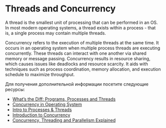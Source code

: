 # Threads and Concurrency

A thread is the smallest unit of processing that can be performed in an OS. In most modern operating systems, a thread exists within a process - that is, a single process may contain multiple threads.

Concurrency refers to the execution of multiple threads at the same time. It occurs in an operating system when multiple process threads are executing concurrently. These threads can interact with one another via shared memory or message passing. Concurrency results in resource sharing, which causes issues like deadlocks and resource scarcity. It aids with techniques such as process coordination, memory allocation, and execution schedule to maximize throughput.

Для получения дополнительной информации посетите следующие ресурсы:

- [What’s the Diff: Programs, Processes and Threads](https://www.backblaze.com/blog/whats-the-diff-programs-processes-and-threads/)
- [Concurrency in Operating System](https://www.javatpoint.com/concurrency-in-operating-system)
- [Intro to Processes & Threads](https://www.youtube.com/watch?v=exbKr6fnoUw)
- [Introduction to Concurrency](https://www.youtube.com/watch?v=iKtvNJQoCNw)
- [Concurrency, Threading and Parallelism Explained](https://www.youtube.com/watch?v=olYdb0DdGtM)
